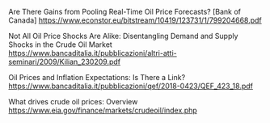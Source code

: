 Are There Gains from Pooling Real-Time Oil Price Forecasts? [Bank of Canada]
https://www.econstor.eu/bitstream/10419/123731/1/799204668.pdf

Not All Oil Price Shocks Are Alike: Disentangling Demand and Supply Shocks in the Crude Oil Market 
https://www.bancaditalia.it/pubblicazioni/altri-atti-seminari/2009/Kilian_230209.pdf

Oil Prices and Inflation Expectations: Is There a Link?
https://www.bancaditalia.it/pubblicazioni/qef/2018-0423/QEF_423_18.pdf

What drives crude oil prices: Overview
https://www.eia.gov/finance/markets/crudeoil/index.php
